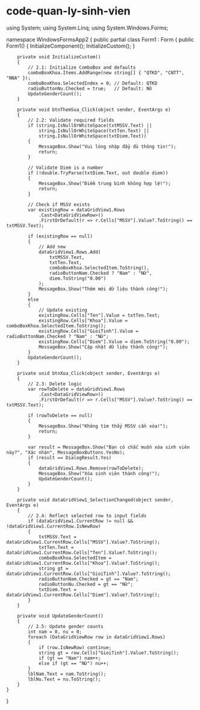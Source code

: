 # code-quan-ly-sinh-vien
using System;
using System.Linq;
using System.Windows.Forms;

namespace WindowsFormsApp2
{
    public partial class Form1 : Form
    {
        public Form1()
        {
            InitializeComponent();
            InitializeCustom();
        }

        private void InitializeCustom()
        {
            // 2.1: Initialize ComboBox and defaults
            comboBoxKhoa.Items.AddRange(new string[] { "QTKD", "CNTT", "NNA" });
            comboBoxKhoa.SelectedIndex = 0; // Default: QTKD
            radioButtonNu.Checked = true;   // Default: Nữ
            UpdateGenderCount();
        }

        private void btnThemSua_Click(object sender, EventArgs e)
        {
            // 2.2: Validate required fields
            if (string.IsNullOrWhiteSpace(txtMSSV.Text) ||
                string.IsNullOrWhiteSpace(txtTen.Text) ||
                string.IsNullOrWhiteSpace(txtDiem.Text))
            {
                MessageBox.Show("Vui lòng nhập đầy đủ thông tin!");
                return;
            }

            // Validate Diem is a number
            if (!double.TryParse(txtDiem.Text, out double diem))
            {
                MessageBox.Show("Điểm trung bình không hợp lệ!");
                return;
            }

            // Check if MSSV exists
            var existingRow = dataGridView1.Rows
                .Cast<DataGridViewRow>()
                .FirstOrDefault(r => r.Cells["MSSV"].Value?.ToString() == txtMSSV.Text);

            if (existingRow == null)
            {
                // Add new
                dataGridView1.Rows.Add(
                    txtMSSV.Text,
                    txtTen.Text,
                    comboBoxKhoa.SelectedItem.ToString(),
                    radioButtonNam.Checked ? "Nam" : "Nữ",
                    diem.ToString("0.00")
                );
                MessageBox.Show("Thêm mới dữ liệu thành công!");
            }
            else
            {
                // Update existing
                existingRow.Cells["Ten"].Value = txtTen.Text;
                existingRow.Cells["Khoa"].Value = comboBoxKhoa.SelectedItem.ToString();
                existingRow.Cells["GioiTinh"].Value = radioButtonNam.Checked ? "Nam" : "Nữ";
                existingRow.Cells["Diem"].Value = diem.ToString("0.00");
                MessageBox.Show("Cập nhật dữ liệu thành công!");
            }
            UpdateGenderCount();
        }

        private void btnXoa_Click(object sender, EventArgs e)
        {
            // 2.3: Delete logic
            var rowToDelete = dataGridView1.Rows
                .Cast<DataGridViewRow>()
                .FirstOrDefault(r => r.Cells["MSSV"].Value?.ToString() == txtMSSV.Text);

            if (rowToDelete == null)
            {
                MessageBox.Show("Không tìm thấy MSSV cần xóa!");
                return;
            }

            var result = MessageBox.Show("Bạn có chắc muốn xóa sinh viên này?", "Xác nhận", MessageBoxButtons.YesNo);
            if (result == DialogResult.Yes)
            {
                dataGridView1.Rows.Remove(rowToDelete);
                MessageBox.Show("Xóa sinh viên thành công!");
                UpdateGenderCount();
            }
        }

        private void dataGridView1_SelectionChanged(object sender, EventArgs e)
        {
            // 2.4: Reflect selected row to input fields
            if (dataGridView1.CurrentRow != null && !dataGridView1.CurrentRow.IsNewRow)
            {
                txtMSSV.Text = dataGridView1.CurrentRow.Cells["MSSV"].Value?.ToString();
                txtTen.Text = dataGridView1.CurrentRow.Cells["Ten"].Value?.ToString();
                comboBoxKhoa.SelectedItem = dataGridView1.CurrentRow.Cells["Khoa"].Value?.ToString();
                string gt = dataGridView1.CurrentRow.Cells["GioiTinh"].Value?.ToString();
                radioButtonNam.Checked = gt == "Nam";
                radioButtonNu.Checked = gt == "Nữ";
                txtDiem.Text = dataGridView1.CurrentRow.Cells["Diem"].Value?.ToString();
            }
        }

        private void UpdateGenderCount()
        {
            // 2.5: Update gender counts
            int nam = 0, nu = 0;
            foreach (DataGridViewRow row in dataGridView1.Rows)
            {
                if (row.IsNewRow) continue;
                string gt = row.Cells["GioiTinh"].Value?.ToString();
                if (gt == "Nam") nam++;
                else if (gt == "Nữ") nu++;
            }
            lblNam.Text = nam.ToString();
            lblNu.Text = nu.ToString();
        }
    }
}
